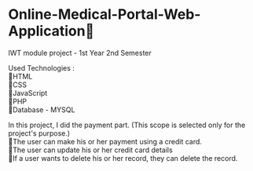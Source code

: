  <h1>Online-Medical-Portal-Web-Application🏥</h1>
 
 IWT module project  -  1st Year 2nd Semester 
 
 Used Technologies :<br/>
     🔸HTML<br/>
     🔸CSS<br/>
     🔸JavaScript<br/>
     🔸PHP<br/>
     🔸Database - MYSQL<br/>
     
In this project, I did the payment part. (This scope is selected only for the project's purpose.)<br/>
    🔸The user can make his or her payment using a credit card.<br/>
    🔸The user can update his or her credit card details<br/>
    🔸If a user wants to delete his or her record, they can delete the record.<br/>
